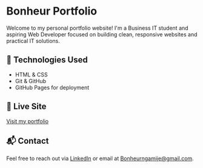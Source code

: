 # Bonheur Portfolio

Welcome to my personal portfolio website! I'm a Business IT student and aspiring Web Developer focused on building clean, responsive websites and practical IT solutions.

## 🔧 Technologies Used
- HTML & CSS
- Git & GitHub
- GitHub Pages for deployment

## 📁 Live Site
[Visit my portfolio](https://bonheurgamie.github.io/bonheur-portfolio/)

## 📬 Contact
Feel free to reach out via [LinkedIn](https:www.linkedin.com/in/ngamije-bonheur-584a45244/) or email at Bonheurngamije@gmail.com.

